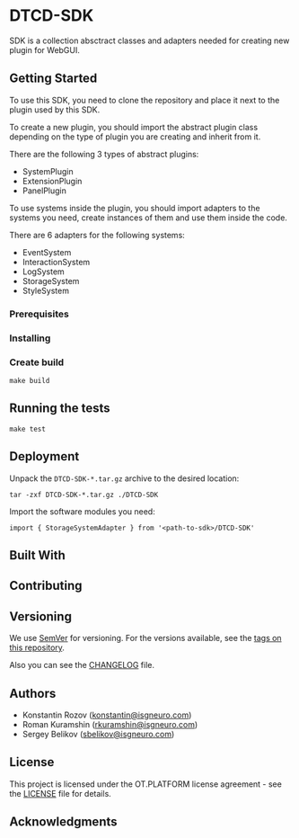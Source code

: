 # DTCD-SDK

SDK is a collection absctract classes and adapters needed for creating new plugin for WebGUI.

## Getting Started

To use this SDK, you need to clone the repository and place it next to the plugin used by this SDK.

To create a new plugin, you should import the abstract plugin class depending on the type of plugin you are creating and inherit from it.

There are the following 3 types of abstract plugins:

- SystemPlugin
- ExtensionPlugin
- PanelPlugin

To use systems inside the plugin, you should import adapters to the systems you need, create instances of them and use them inside the code.

There are 6 adapters for the following systems:

- EventSystem
- InteractionSystem
- LogSystem
- StorageSystem
- StyleSystem

### Prerequisites

### Installing

### Create build

```
make build
```

## Running the tests

```
make test
```

## Deployment

Unpack the `DTCD-SDK-*.tar.gz` archive to the desired location:
```
tar -zxf DTCD-SDK-*.tar.gz ./DTCD-SDK
```

Import the software modules you need:
```
import { StorageSystemAdapter } from '<path-to-sdk>/DTCD-SDK'
```

## Built With


## Contributing

## Versioning

We use [SemVer](http://semver.org/) for versioning. For the versions available, see the [tags on this repository](https://github.com/ISGNeuroTeam/DTCD-SDK/tags).

Also you can see the [CHANGELOG](CHANGELOG.md) file.

## Authors

- Konstantin Rozov (konstantin@isgneuro.com)
- Roman Kuramshin (rkuramshin@isgneuro.com)
- Sergey Belikov (sbelikov@isgneuro.com)

## License

This project is licensed under the OT.PLATFORM license agreement - see the [LICENSE](LICENSE.md) file for details.

## Acknowledgments